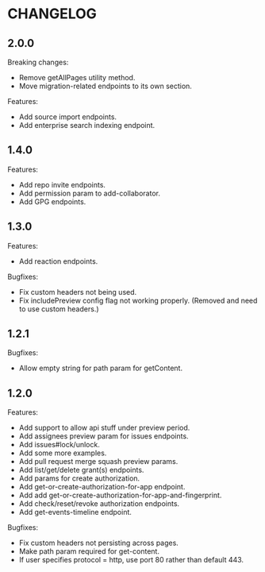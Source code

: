 # CHANGELOG

## 2.0.0

Breaking changes:
  * Remove getAllPages utility method.
  * Move migration-related endpoints to its own section.

Features:
  * Add source import endpoints.
  * Add enterprise search indexing endpoint.

## 1.4.0

Features:
  * Add repo invite endpoints.
  * Add permission param to add-collaborator.
  * Add GPG endpoints.

## 1.3.0

Features:
  * Add reaction endpoints.

Bugfixes:
  * Fix custom headers not being used.
  * Fix includePreview config flag not working properly. (Removed and need to use custom headers.)

## 1.2.1

Bugfixes:
  * Allow empty string for path param for getContent.

## 1.2.0

Features:
  * Add support to allow api stuff under preview period.
  * Add assignees preview param for issues endpoints.
  * Add issues#lock/unlock.
  * Add some more examples.
  * Add pull request merge squash preview params.
  * Add list/get/delete grant(s) endpoints.
  * Add params for create authorization.
  * Add get-or-create-authorization-for-app endpoint.
  * Add add get-or-create-authorization-for-app-and-fingerprint.
  * Add check/reset/revoke authorization endpoints.
  * Add get-events-timeline endpoint.

Bugfixes:
  * Fix custom headers not persisting across pages.
  * Make path param required for get-content.
  * If user specifies protocol = http, use port 80 rather than default 443.
